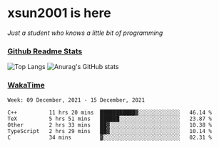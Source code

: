 # xsun2001 is here

*Just a student who knows a little bit of programming*

### [Github Readme Stats](https://github.com/anuraghazra/github-readme-stats)

![Top Langs](https://github-readme-stats.vercel.app/api/top-langs/?username=xsun2001&layout=compact&theme=radical) ![Anurag's GitHub stats](https://github-readme-stats.vercel.app/api?username=xsun2001&show_icons=true&theme=radical)

### [WakaTime](https://wakatime.com)

<!--START_SECTION:waka-->
```text
Week: 09 December, 2021 - 15 December, 2021

C++          11 hrs 20 mins  ███████████▓░░░░░░░░░░░░░   46.14 % 
TeX          5 hrs 51 mins   ██████░░░░░░░░░░░░░░░░░░░   23.87 % 
Other        2 hrs 33 mins   ██▓░░░░░░░░░░░░░░░░░░░░░░   10.38 % 
TypeScript   2 hrs 29 mins   ██▓░░░░░░░░░░░░░░░░░░░░░░   10.14 % 
C            34 mins         ▓░░░░░░░░░░░░░░░░░░░░░░░░   02.31 % 
```
<!--END_SECTION:waka-->
